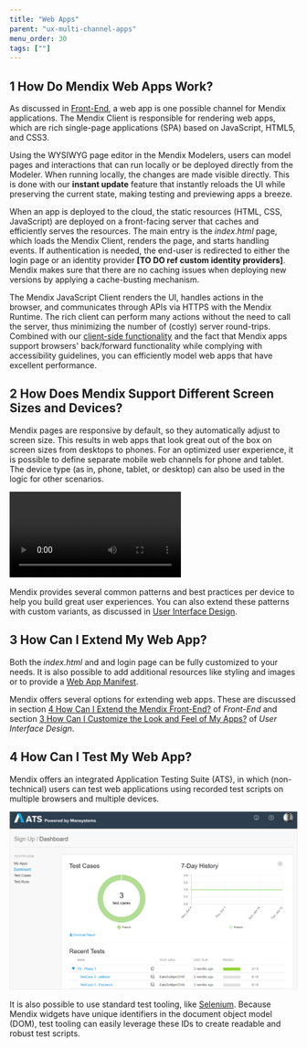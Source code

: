 ```yaml
---
title: "Web Apps"
parent: "ux-multi-channel-apps"
menu_order: 30
tags: [""]
---
```


## 1 How Do Mendix Web Apps Work?

As discussed in [Front-End](front-end#support-multi-channel), a web app is one possible channel for Mendix applications. The Mendix Client is responsible for rendering web apps, which are rich single-page applications (SPA) based on JavaScript, HTML5, and CSS3.

Using the WYSIWYG page editor in the Mendix Modelers, users can model pages and interactions that can run locally or be deployed directly from the Modeler. When running locally, the changes are made visible directly. This is done with our **instant update** feature that instantly reloads the UI while preserving the current state, making testing and previewing apps a breeze.

When an app is deployed to the cloud, the static resources (HTML, CSS, JavaScript) are deployed on a front-facing server that caches and efficiently serves the resources. The main entry is the *index.html* page, which loads the Mendix Client, renders the page, and starts handling events. If authentication is needed, the end-user is redirected to either the login page or an identity provider **[TO DO ref custom identity providers]**. Mendix makes sure that there are no caching issues when deploying new versions by applying a cache-busting mechanism.

The Mendix JavaScript Client renders the UI, handles actions in the browser, and communicates through APIs via HTTPS with the Mendix Runtime. The rich client can perform many actions without the need to call the server, thus minimizing the number of (costly) server round-trips. Combined with our [client-side functionality](front-end#support-client-side-logic) and the fact that Mendix apps support browsers' back/forward functionality while complying with accessibility guidelines, you can efficiently model web apps that have excellent performance.

## 2 How Does Mendix Support Different Screen Sizes and Devices?

Mendix pages are responsive by default, so they automatically adjust to screen size. This results in web apps that look great out of the box on screen sizes from desktops to phones. For an optimized user experience, it is possible to define separate mobile web channels for phone and tablet. The device type (as in, phone, tablet, or desktop) can also be used in the logic for other scenarios.

<video controls src="attachments/Eval_Mobile_ResponsiveFormFactorsBuild_V2-2.mp4">VIDEO</video>

Mendix provides several common patterns and best practices per device to help you build great user experiences. You can also extend these patterns with custom variants, as discussed in [User Interface Design](ui-design).

## 3 How Can I Extend My Web App?

Both the *index.html* and and login page can be fully customized to your needs. It is also possible to add additional resources like styling and images or to provide a [Web App Manifest](https://www.w3.org/TR/appmanifest/).

Mendix offers several options for extending web apps. These are discussed in section [4 How Can I Extend the Mendix Front-End?](front-end#extend) of *Front-End* and section [3 How Can I Customize the Look and Feel of My Apps?](ui-design#customize) of *User Interface Design*.

## 4 How Can I Test My Web App?

Mendix offers an integrated Application Testing Suite (ATS), in which (non-technical) users can test web applications using recorded test scripts on multiple browsers and multiple devices.

![](attachments/ats.png)

It is also possible to use standard test tooling, like [Selenium](https://www.seleniumhq.org/). Because Mendix widgets have unique identifiers in the document object model (DOM), test tooling can easily leverage these IDs to create readable and robust test scripts.
